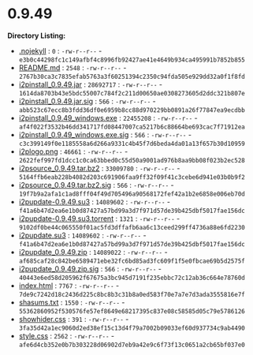 0.9.49
======

**Directory Listing:**

 - [.nojekyll](.nojekyll) : `0` : `-rw-r--r--` - `e3b0c44298fc1c149afbf4c8996fb92427ae41e4649b934ca495991b7852b855`
 - [README.md](README.md) : `2548` : `-rw-r--r--` - `2767b30ca3c7835efab5763a3f60251394c2350c94fda505e929dd32a0f1f8fd`
 - [i2pinstall_0.9.49.jar](i2pinstall_0.9.49.jar) : `28692717` : `-rw-r--r--` - `1614da8703b43e5bdc55007c784f2c211d00650ae0308273605d2ddc321b807e`
 - [i2pinstall_0.9.49.jar.sig](i2pinstall_0.9.49.jar.sig) : `566` : `-rw-r--r--` - `abb523c67ecc8b3fdd36df0e6959b8cc88d970229bb0891a26f77847ea9ecdbb`
 - [i2pinstall_0.9.49_windows.exe](i2pinstall_0.9.49_windows.exe) : `22455208` : `-rw-r--r--` - `af4f022f3532b46dd341717fd08447007ca5217b6c88664be693cac7f71912ea`
 - [i2pinstall_0.9.49_windows.exe.sig](i2pinstall_0.9.49_windows.exe.sig) : `566` : `-rw-r--r--` - `c3c399149f0e1185558a6d266a9331c4b45f7d6beda4da01a13f657b30d10959`
 - [i2plogo.png](i2plogo.png) : `46661` : `-rw-r--r--` - `2622fef997fd1dcc1c0ca63bbed0c55d50a9001ad976b8aa9bb08f023b2ec528`
 - [i2psource_0.9.49.tar.bz2](i2psource_0.9.49.tar.bz2) : `33009780` : `-rw-r--r--` - `5164ffb6eab228b4082d203c691906faa9ff32f09f41c3cebe6d941e03b0b9f2`
 - [i2psource_0.9.49.tar.bz2.sig](i2psource_0.9.49.tar.bz2.sig) : `566` : `-rw-r--r--` - `19f7b9a2afa1c1ad8fff04f49d705496a90568172fef42a1b2e6858e006eb70d`
 - [i2pupdate-0.9.49.su3](i2pupdate-0.9.49.su3) : `14089602` : `-rw-r--r--` - `f41a6b47d2ea6e1b0d87427a57bd99a3d7f971d57de39b425dbf5017fae156dc`
 - [i2pupdate-0.9.49.su3.torrent](i2pupdate-0.9.49.su3.torrent) : `1321` : `-rw-r--r--` - `9102df0be44c065550f01ac5fd3dffafb6aa6c13ceed299ff4736a88e6fd2230`
 - [i2pupdate.su3](i2pupdate.su3) : `14089602` : `-rw-r--r--` - `f41a6b47d2ea6e1b0d87427a57bd99a3d7f971d57de39b425dbf5017fae156dc`
 - [i2pupdate_0.9.49.zip](i2pupdate_0.9.49.zip) : `14089022` : `-rw-r--r--` - `af685caf28c842be6589471ebe32fc6bd85ad3fc609f1f5e0fbcae69b5d2575f`
 - [i2pupdate_0.9.49.zip.sig](i2pupdate_0.9.49.zip.sig) : `566` : `-rw-r--r--` - `40443e6ed58d205962f67675a3bc945d7191f235ebbc72c12ab36c664e78760d`
 - [index.html](index.html) : `7767` : `-rw-r--r--` - `7de9c7242d18c2436d225c8bc8b3c31b8a0ed583f70e7a7e7d3ada3555816e7f`
 - [shasums.txt](shasums.txt) : `1550` : `-rw-r--r--` - `55362860952f530576fe57ef8649e68217395c837e08c58585d05c79e5786126`
 - [showhider.css](showhider.css) : `391` : `-rw-r--r--` - `3fa35d42a1ec9060d2ed38ef15c13d4f79a7002b09033ef60d937734c9ab4490`
 - [style.css](style.css) : `2562` : `-rw-r--r--` - `afe6d4cb352e0b7b303228d06902d7eb9a42e9c6f73f13c0651a2cb65bf037e0`
